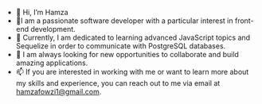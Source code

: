 - 👋 Hi, I’m Hamza
- 👀I am a passionate software developer with a particular interest in front-end development.
- 🌱 Currently, I am dedicated to learning advanced JavaScript topics and Sequelize in order to communicate with PostgreSQL databases.
- 💞️ I am always looking for new opportunities to collaborate and build amazing applications.
- 📫 If you are interested in working with me or want to learn more about my skills and experience, you can reach out to me via email at hamzafowzi1@gmail.com.

<!---
FouziH/FouziH is a ✨ special ✨ repository because its `README.md` (this file) appears on your GitHub profile.
You can click the Preview link to take a look at your changes.
--->
